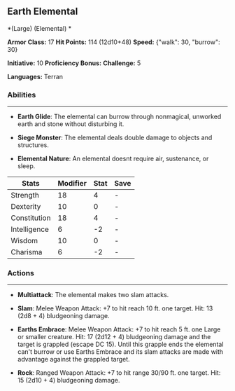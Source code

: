 ## Earth Elemental
*(Large) (Elemental) *

**Armor Class:** 17
**Hit Points:** 114 (12d10+48)
**Speed:** {"walk": 30, "burrow": 30}

**Initiative:** 10
**Proficiency Bonus:**
**Challenge:** 5

**Languages:** Terran

### Abilities
 --- 
- **Earth Glide**: The elemental can burrow through nonmagical, unworked earth and stone without disturbing it.

- **Siege Monster**: The elemental deals double damage to objects and structures.

- **Elemental Nature**: An elemental doesnt require air, sustenance, or sleep.



| Stats | Modifier | Stat | Save
| ---- | ---- | ---- | ---- |
| Strength | 18 | 4 | - |
| Dexterity | 10 | 0 | - |
| Constitution | 18 | 4 | - |
| Intelligence | 6 | -2 | - |
| Wisdom | 10 | 0 | - |
| Charisma | 6 | -2 | - |

### Actions
 --- 
- **Multiattack**: The elemental makes two slam attacks.

- **Slam**: Melee Weapon Attack: +7 to hit  reach 10 ft.  one target. Hit: 13 (2d8 + 4) bludgeoning damage.

- **Earths Embrace**: Melee Weapon Attack: +7 to hit  reach 5 ft.  one Large or smaller creature. Hit: 17 (2d12 + 4) bludgeoning damage  and the target is grappled (escape DC 15). Until this grapple ends  the elemental can't burrow or use Earths Embrace and its slam attacks are made with advantage against the grappled target.

- **Rock**: Ranged Weapon Attack: +7 to hit  range 30/90 ft.  one target. Hit: 15 (2d10 + 4) bludgeoning damage.

